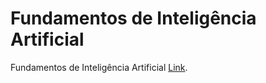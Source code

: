 # Fundamentos de Inteligência Artificial
Fundamentos de Inteligência Artificial [Link](https://www.datascienceacademy.com.br/course/fundamentos-de-inteligencia-artificial).

